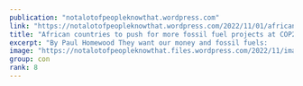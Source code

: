```yaml
---
publication: "notalotofpeopleknowthat.wordpress.com"
link: "https://notalotofpeopleknowthat.wordpress.com/2022/11/01/african-countries-to-push-for-more-fossil-fuel-projects-at-cop27/"
title: "African countries to push for more fossil fuel projects at COP27"
excerpt: "By Paul Homewood They want our money and fossil fuels:       CAPE TOWN, Oct 4 (Reuters) – African countries will use the COP27 climate talks in Egypt next month to advocate for…"
image: "https://notalotofpeopleknowthat.files.wordpress.com/2022/11/image_thumb.png"
group: con
rank: 8
---
```

